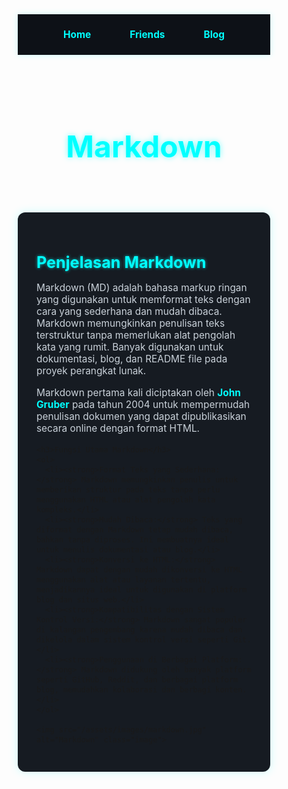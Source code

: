 <html lang="id">
<head>
  <meta charset="UTF-8">
  <meta name="viewport" content="width=device-width, initial-scale=1.0">
  <title>Markdown</title>
  <style>
    * {
      margin: 0;
      padding: 0;
      box-sizing: border-box;
    }

    body {
      font-family: 'Segoe UI', sans-serif;
      background-color: #0d1117;
      color: #e6f1ff;
      line-height: 1.6;
    }

    nav {
      display: flex;
      justify-content: center;
      gap: 30px;
      padding: 15px 0;
      background-color: #0d1117;
      box-shadow: 0 0 10px #00ffff33;
      position: sticky;
      top: 0;
      z-index: 10;
    }

    nav a {
      color: #00ffff;
      text-decoration: none;
      font-weight: bold;
      font-size: 1.1em;
      padding: 8px 16px;
      border-radius: 30px;
      transition: background 0.3s, box-shadow 0.3s;
    }

    nav a:hover {
      background-color: #00ffff11;
      box-shadow: 0 0 10px #00ffff;
    }

    header {
      text-align: center;
      padding: 50px 20px 20px;
    }

    header h1 {
      font-size: 3rem;
      color: #00ffff;
      text-shadow: 0 0 10px #00ffff88;
    }

    .content {
      max-width: 900px;
      margin: 30px auto;
      background-color: #161b22;
      padding: 30px;
      border-radius: 12px;
      box-shadow: 0 0 15px #00ffff33;
    }

    h2, h3 {
      color: #00ffff;
      text-shadow: 0 0 5px #00ffffaa;
    }

    h2 {
      font-size: 1.8em;
      margin-bottom: 10px;
    }

    h3 {
      font-size: 1.4em;
      margin: 25px 0 10px;
    }

    p {
      font-size: 1.1em;
      margin-bottom: 16px;
      color: #c9d1d9;
    }

    ul, ol {
      margin: 15px 0;
      padding-left: 25px;
    }

    li {
      margin-bottom: 12px;
      font-size: 1.05em;
      color: #e6f1ff;
    }

    strong {
      color: #00ffff;
    }

    .image {
      width: 100%;
      max-width: 500px;
      display: block;
      margin: 25px auto;
      border-radius: 12px;
      box-shadow: 0 0 10px #00ffff44;
    }

    @media (max-width: 768px) {
      header h1 {
        font-size: 2.2rem;
      }

      nav {
        flex-direction: column;
        gap: 10px;
      }
    }
  </style>
</head>
<body>

  <!-- Navbar -->
  <nav>
    <a href="/">Home</a>
    <a href="/friends.html">Friends</a>
    <a href="/blog.html">Blog</a>
  </nav>

  <!-- Header -->
  <header>
    <h1>Markdown</h1>
  </header>

  <!-- Konten -->
  <section class="content">
    <h2>Penjelasan Markdown</h2>
    <p>
      Markdown (MD) adalah bahasa markup ringan yang digunakan untuk memformat teks dengan cara yang sederhana dan mudah dibaca. Markdown memungkinkan penulisan teks terstruktur tanpa memerlukan alat pengolah kata yang rumit. Banyak digunakan untuk dokumentasi, blog, dan README file pada proyek perangkat lunak.
    </p>
    <p>
      Markdown pertama kali diciptakan oleh <strong>John Gruber</strong> pada tahun 2004 untuk mempermudah penulisan dokumen yang dapat dipublikasikan secara online dengan format HTML.
    </p>

    <h3>Fungsi Utama Markdown</h3>
    <ol>
      <li><strong>Format Teks yang Sederhana:</strong> Markdown memungkinkan penulis untuk memberikan struktur pada teks tanpa perlu menggunakan HTML atau alat pengolah kata kompleks.</li>
      <li><strong>Mudah Dibaca:</strong> Teks yang diformat dengan Markdown tetap mudah dibaca, bahkan tanpa diproses. Ini membuatnya ideal untuk menulis dokumentasi atau blog.</li>
      <li><strong>Konversi ke HTML:</strong> Markdown dapat dengan mudah dikonversi ke HTML menggunakan alat atau layanan tertentu, menjadikannya ideal untuk digunakan di platform blog dan situs web.</li>
      <li><strong>Kompatibilitas dengan Sistem Kontrol Versi:</strong> Markdown sangat populer di kalangan pengembang karena mudah dibaca dan dikelola dalam sistem kontrol versi seperti Git.</li>
      <li><strong>Penggunaan di Berbagai Platform:</strong> Markdown didukung oleh banyak platform seperti GitHub, Reddit, dan berbagai platform blog, memudahkan kolaborasi dan berbagi konten.</li>
    </ol>

    <img src="/assets/images/markdown.jpg" alt="Markdown" class="image">
  </section>

</body>
</html>
